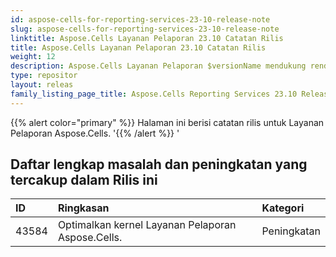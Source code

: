 ```yaml
---
id: aspose-cells-for-reporting-services-23-10-release-note
slug: aspose-cells-for-reporting-services-23-10-release-note
linktitle: Aspose.Cells Layanan Pelaporan 23.10 Catatan Rilis
title: Aspose.Cells Layanan Pelaporan 23.10 Catatan Rilis
weight: 12
description: Aspose.Cells Layanan Pelaporan $versionName mendukung render ke berbagai format laporan. misal Xlsx, Pdf, Json, Docx, Pptx, Html, Svg, Ods, Png, dan lain sebagainya
type: repositor
layout: releas
family_listing_page_title: Aspose.Cells Reporting Services 23.10 Release Note
---
```

{{% alert color="primary" %}} 
Halaman ini berisi catatan rilis untuk Layanan Pelaporan Aspose.Cells.
'{{% /alert %}} '
##  **Daftar lengkap masalah dan peningkatan yang tercakup dalam Rilis ini**

|**ID**|**Ringkasan**|**Kategori**|
| :- | :- | :- |
| 43584  | Optimalkan kernel Layanan Pelaporan Aspose.Cells.| Peningkatan|
 